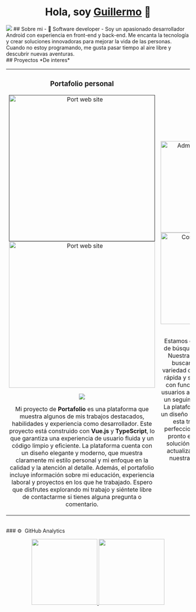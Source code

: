 <div align="center">
<h1 align="center">Hola, soy <a href="https://aristi.dev">Guillermo</a> 👋</h1>
</div>
<img src="https://firebasestorage.googleapis.com/v0/b/portfoliome-17ec8.appspot.com/o/Developer.png?alt=media&token=52417922-239d-4a14-a60b-a87734e72d12">
## Sobre mi
- 📲 Software developer
- Soy un apasionado desarrollador Android con experiencia en front-end y back-end. Me encanta la tecnología y crear soluciones innovadoras para mejorar la vida de las personas. Cuando no estoy programando, me gusta pasar tiempo al aire libre y descubrir nuevas aventuras.
<br>
## Proyectos *De interes*
<table>
<tr>
<td width="50%">
<h3 align="center">Portafolio personal</h3>
<div align="center">
<a href=""https://g-sam.netlify.app/" target="_blank">
<img src="https://firebasestorage.googleapis.com/v0/b/portfoliome-17ec8.appspot.com/o/portWebSite.jpeg?alt=media&token=a611a063-724e-418d-a13d-ea9937482c11" width="400" alt="Port web site"></a>
<img src="https://firebasestorage.googleapis.com/v0/b/portfoliome-17ec8.appspot.com/o/skills.jpeg?alt=media&token=26cf20b0-e57f-4033-9804-129e8e1cb4b9" width="400" alt="Port web site"></a>
<p>
<a href="https://github.com/GuillermoSamboni/Portafolio" target="_blank">
<img src="https://img.shields.io/badge/CÓDIGO-ff9?style=for-the-badge&logo=github&logoColor=black">
</a>
</a>
</p>
<p>
Mi proyecto de <strong>Portafolio</strong> es una plataforma que muestra algunos de mis trabajos destacados, habilidades y experiencia como desarrollador. Este proyecto está construido con <strong>Vue.js</strong> y <strong>TypeScript</strong>, lo que garantiza una experiencia de usuario fluida y un código limpio y eficiente. La plataforma cuenta con un diseño elegante y moderno, que muestra claramente mi estilo personal y mi enfoque en la calidad y la atención al detalle. Además, el portafolio incluye información sobre mi educación, experiencia laboral y proyectos en los que he trabajado. Espero que disfrutes explorando mi trabajo y siéntete libre de contactarme si tienes alguna pregunta o comentario.
</div>                                                                                  
</td>
<td width="50%">
<br>
<h3 align="center">JobFinder</h3>
<div align="center">                                       
<a href="https://github.com/GuillermoSamboni/FireApp" target="_blank">
<div style="display:flex;">
<img src="https://firebasestorage.googleapis.com/v0/b/portfoliome-17ec8.appspot.com/o/admin_samsung-galaxys20-pink-portrait.png?alt=media&token=efdcc616-42b9-4daf-b90f-1e171d17d79f" width="180" height="250" alt="Admin control"></a>
<img src="https://firebasestorage.googleapis.com/v0/b/portfoliome-17ec8.appspot.com/o/company_samsung-galaxys20-pink-portrait.png?alt=media&token=079ce350-ced4-497b-ba5e-3cabcb5b5e9f" width="180" height="250" alt="Company control"></a>
</div>
<div style="display:flex;">
<img src="https://firebasestorage.googleapis.com/v0/b/portfoliome-17ec8.appspot.com/o/comments_samsung-galaxys20-pink-portrait.png?alt=media&token=6418c2df-4683-41d8-9771-170864ab75d5" width="180" height="250" alt="Comments"></a>
</div>
<br>
<p>
</a>
</a>
</p>
</p>
Estamos desarrollando una nueva plataforma de búsqueda de <strong>EMPLEO</strong> llamada <strong>JobFinder</strong>. Nuestra aplicación permitirá a los usuarios buscar ofertas de trabajo en una amplia variedad de sectores y aplicar a ellas de forma rápida y sencilla. Además, <strong>JobFinder</strong> contará con funciones intuitivas que permitirán a los usuarios administrar sus aplicaciones y realizar un seguimiento del estado de sus solicitudes. La plataforma será fácil de usar y contará con un diseño moderno y elegante. Actualmente, se esta trabajando duro para desarrollar y perfeccionar las funciones de la aplicación, y pronto estará listos para presentar nuestra solución al público. Mantente al tanto de las actualizaciones y ¡pronto podrás descargar nuestra aplicación y encontrar tu próximo empleo!
</p>
</div>
</td>                                                          
</table>
</div>
<br>
### ⚙️ &nbsp;GitHub Analytics
<p align="center">
<a href="https://github.com/GuillermoSamboni">
  <img height="180em" src="https://github-readme-stats-eight-theta.vercel.app/api?username=GuillermoSamboni&show_icons=true&theme=algolia&include_all_commits=true&count_private=true"/>
  <img height="180em" src="https://github-readme-stats-eight-theta.vercel.app/api/top-langs/?username=GuillermoSamboni&layout=compact&langs_count=8&theme=algolia"/>
</a>
</p>
